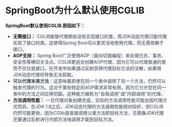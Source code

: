 # SpringBoot为什么默认使用CGLIB

**<font style="background-color:rgb(247, 247, 248);">SpringBoot默认使用CGLIB 原因如下：</font>**

+ **<font style="background-color:rgb(247, 247, 248);">无需接口：</font>**<font style="color:rgb(55, 65, 81);background-color:rgb(247, 247, 248);"> CGLIB能够代理那些没有实现接口的类，而JDK动态代理只能代理实现了接口的类。这使得Spring Boot可以更灵活地使用代理，而无需依赖于接口。</font>
+ **<font style="background-color:rgb(247, 247, 248);">AOP支持：</font>**<font style="color:rgb(55, 65, 81);background-color:rgb(247, 247, 248);"> Spring Boot广泛使用AOP（面向切面编程）来处理日志、事务、安全性等横切关注点。CGLIB更适合创建AOP代理，因为它可以代理普通的类而不仅仅是接口，在开发中如果通过反射获得代理目标方法的注解，如果用JDK动态代理将导致无法获取。</font>
+ **<font style="color:rgb(55, 65, 81);background-color:rgb(247, 247, 248);">可以代理本类方法</font>**<font style="color:rgb(55, 65, 81);background-color:rgb(247, 247, 248);">：这意味着即使在同一个类中调用了另一个方法，仍然可以触发代理的行为。这对于某些特定的AOP需求非常有用，因为它允许您在同一类中的方法之间应用切面。这种能力被称为"自我调用"或"内部调用"的代理。</font>
+ **<font style="background-color:rgb(247, 247, 248);">方法调用性能：</font>**<font style="color:rgb(55, 65, 81);background-color:rgb(247, 247, 248);"> 一旦代理对象创建完成，实际的方法调用性能可能会因代理方式而异。在JDK 1.8之后，JDK动态代理的方法调用性能相对较好，但CGLIB仍然可能更快，因为CGlib是直接调用父类方法即目标方法，无需像JDK代理还要通过反射进行内部方法栈调用才能到目标方法。</font>


